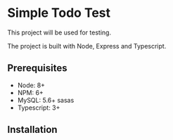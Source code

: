 # Simple Todo Test

This project will be used for testing.

The project is built with Node, Express and Typescript.

## Prerequisites

* Node: 8+
* NPM: 6+
* MySQL: 5.6+
sasas
* Typescript: 3+

## Installation
